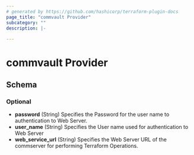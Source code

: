```yaml
---
# generated by https://github.com/hashicorp/terraform-plugin-docs
page_title: "commvault Provider"
subcategory: ""
description: |-
  
---
```


# commvault Provider





<!-- schema generated by tfplugindocs -->
## Schema

### Optional

- **password** (String) Specifies the Password for the user name to authentication to Web Server.
- **user_name** (String) Specifies the User name used for authentication to Web Server
- **web_service_url** (String) Specifies the Web Server URL of the commserver for performing Terraform Operations.
